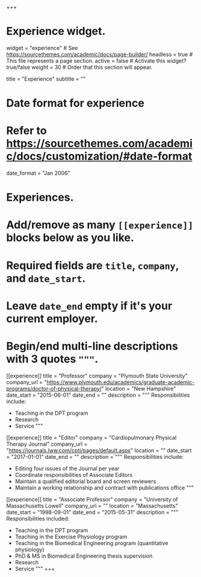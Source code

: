 +++
# Experience widget.
widget = "experience"  # See https://sourcethemes.com/academic/docs/page-builder/
headless = true  # This file represents a page section.
active = false  # Activate this widget? true/false
weight = 30  # Order that this section will appear.

title = "Experience"
subtitle = ""

# Date format for experience
#   Refer to https://sourcethemes.com/academic/docs/customization/#date-format
date_format = "Jan 2006"

# Experiences.
#   Add/remove as many `[[experience]]` blocks below as you like.
#   Required fields are `title`, `company`, and `date_start`.
#   Leave `date_end` empty if it's your current employer.
#   Begin/end multi-line descriptions with 3 quotes `"""`.
[[experience]]
  title = "Professor"
  company = "Plymouth State University"
  company_url = "https://www.plymouth.edu/academics/graduate-academic-programs/doctor-of-physical-therapy/"
  location = "New Hampshire"
  date_start = "2015-06-01"
  date_end = ""
  description = """
  Responsibilities include:
  
  * Teaching in the DPT program
  * Research
  * Service
  """

[[experience]]
  title = "Editor"
  company = "Cardiopulmonary Physical Therapy Journal"
  company_url = "https://journals.lww.com/cptj/pages/default.aspx"
  location = ""
  date_start = "2017-01-01"
  date_end = ""
  description = """
  Responsibilities include:
  
  * Editing four issues of the Journal per year
  * Coordinate responsibilities of Associate Editors
  * Maintain a qualified editorial board and screen reviewers
  * Maintain a working relationship and contract with publications office
  """

[[experience]]
  title = "Associate Professor"
  company = "University of Massachusetts Lowell"
  company_url = ""
  location = "Massachusetts"
  date_start = "1998-09-01"
  date_end = "2015-05-31"
  description = """
 Responsibilities included:
  
  * Teaching in the DPT program
  * Teaching in the Exercise Physiology program
  * Teaching in the Biomedical Engineering program (quantitative physiology)
  * PhD & MS in Biomedical Engineering thesis supervision
  * Research
  * Service
  """
+++
